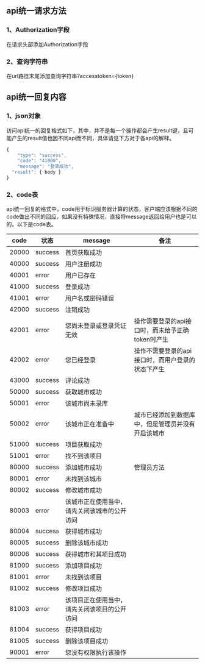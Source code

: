 ## api统一请求方法

### 1、Authorization字段

在请求头部添加Authorization字段

### 2、查询字符串

在url路径末尾添加查询字符串?accesstoken={token}

## api统一回复内容

### 1、json对象

访问api统一的回复格式如下，其中，并不是每一个操作都会产生result键，且可能产生的result值也因不同api而不同，具体请见下方对于各api的解释。

```javascript
{
	"type": "success",
	"code": "41000",
	"message": "登录成功",
  "result": { body }
}
```

### 2、code表

api统一回复的格式中，code用于标识服务器计算的状态，客户端应该根据不同的code做出不同的回应，如果没有特殊情况，直接将message返回给用户也是可以的。以下是code表。

| code  | 状态      | message                | 备注                           |
| ----- | ------- | ---------------------- | ---------------------------- |
| 20000 | success | 首页获取成功                 |                              |
| 40000 | success | 用户注册成功                 |                              |
| 40001 | error   | 用户已存在                  |                              |
| 41000 | success | 登录成功                   |                              |
| 41001 | error   | 用户名或密码错误               |                              |
| 42000 | success | 注销成功                   |                              |
| 42001 | error   | 您尚未登录或登录凭证无效           | 操作需要登录的api接口时，而未给予正确token时产生 |
| 42002 | error   | 您已经登录                  | 操作不需要登录的api接口时，而用户登录的状态下产生   |
| 43000 | success | 评论成功                   |                              |
| 50000 | success | 获取城市成功                 |                              |
| 50001 | error   | 该城市尚未录库                |                              |
| 50002 | error   | 该城市正在准备中               | 城市已经添加到数据库中，但是管理员并没有开启该城市    |
| 51000 | success | 项目获取成功                 |                              |
| 51001 | error   | 找不到该项目                 |                              |
| 80000 | success | 添加城市成功                 | 管理员方法                        |
| 80001 | error   | 未找到该城市                 |                              |
| 80002 | success | 修改城市成功                 |                              |
| 80003 | error   | 该城市正在使用当中，请先关闭该城市的公开访问 |                              |
| 80004 | success | 获得城市成功                 |                              |
| 80005 | success | 删除该城市成功                |                              |
| 80006 | success | 获得城市和其项目成功             |                              |
| 81000 | success | 添加项目成功                 |                              |
| 81001 | error   | 未找到该项目                 |                              |
| 81002 | success | 修改项目成功                 |                              |
| 81003 | error   | 该项目正在使用当中，请先关闭该项目的公开访问 |                              |
| 81004 | success | 获得项目成功                 |                              |
| 81005 | success | 删除该项目成功                |                              |
| 90001 | error   | 您没有权限执行该操作             |                              |

​	